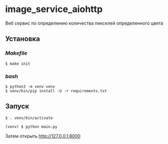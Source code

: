 # image_service_aiohttp
Веб сервис по определению количества пикселей определенного цвета

## Установка

### _Makefile_

    $ make init

### _bash_

    $ python3 -m venv venv
    $ venv/bin/pip install -U -r requirements.txt

## Запуск

    $ . venv/bin/activate

    (venv) $ python main.py

Затем открыть http://127.0.0.1:8000